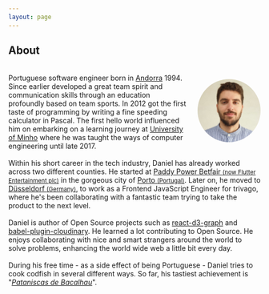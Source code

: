 ```yaml
---
layout: page
---
```


<section>
    <h2>About</h2>
    <img
        align="right"
        width="25%"
        height="25%"
        style="text-align: center; margin-left: 20px; margin-top: 28px; display: block; border-radius: 50%;"
        src="/assets/img/avatar-icon.jpg"
        alt="author avatar image"/>
    <br/>
    Portuguese software engineer born in <a href="https://en.wikipedia.org/wiki/Andorra" target="_blank" title="Wikipedia page of Andorra">Andorra</a> 1994. Since earlier developed a great team spirit and communication skills through an education profoundly based on team sports.
    In 2012 got the first taste of programming by writing a fine speeding calculator in Pascal.
    The first hello world influenced him on embarking on a learning journey at <a href="https://www.uminho.pt/EN" target="_blank" title="Official website of University of Minho, Braga, Portugal">University of Minho</a> where he was taught the ways of computer engineering until late 2017.
    <br/>
    <br/>
    Within his short career in the tech industry, Daniel has already worked across two different counties. He started at <a href="https://en.wikipedia.org/wiki/Andorra" target="_blank" title="Wikipedia page of Flutter Entertainment">Paddy Power Betfair <small>(now Flutter Entertainment plc)</small></a> in the gorgeous city of <a href="https://en.wikipedia.org/wiki/Porto" target="_blank" title="Wikipedia page for Porto, city in Portugal">Porto <small>(Portugal)</small></a>. Later on, he moved to <a href="https://en.wikipedia.org/wiki/D%C3%BCsseldorf" target="_blank" title="Wikipedia page for, Dusseldorf, city in Germany">Düsseldorf <small>(Germany)</small></a>, to work as a Frontend JavaScript Engineer for trivago, where he's been collaborating with a fantastic team trying to take the product to the next level.
    <br/>
    <br/>
    Daniel is author of Open Source projects such as <a href="https://github.com/danielcaldas/react-d3-graph" target="_blank" title="Interactive and configurable graphs with react and d3 effortlessly">react-d3-graph</a> and <a href="https://github.com/danielcaldas/react-d3-graph" target="_blank" title="Compile cloudinary URLs at build time.">babel-plugin-cloudinary</a>. He learned a lot contributing to Open Source. He enjoys collaborating with nice and smart strangers around the world to solve problems, enhancing the world wide web a little bit every day.
    <br/>
    <br/>
    During his free time - as a side effect of being Portuguese - Daniel tries to cook codfish in several different ways. So far, his tastiest achievement is "<a href="https://lifestyle.sapo.pt/sabores/receitas/pataniscas-de-bacalhau-4" target="_blank" title="Portuguese recipe of codfish cakes"><i>Pataniscas de Bacalhau</i></a>".
</section>